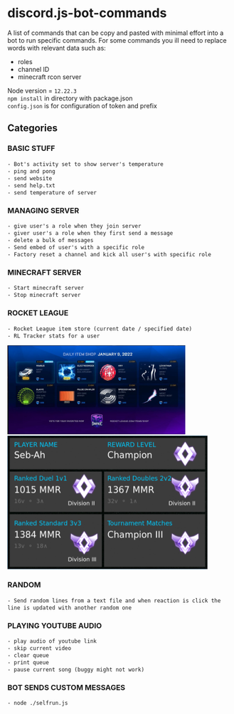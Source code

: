 # discord.js-bot-commands

A list of commands that can be copy and pasted with minimal effort into a bot to run specific commands. For some commands you ill need to replace words with relevant data such as:
- roles
- channel ID
- minecraft rcon server

Node version = `12.22.3` \
`npm install` in directory with package.json \
`config.json` is for configuration of token and prefix

## Categories
### BASIC STUFF
	- Bot's activity set to show server's temperature 
	- ping and pong 
	- send website 
	- send help.txt 
	- send temperature of server 
### MANAGING SERVER
	- give user's a role when they join server
	- giver user's a role when they first send a message
	- delete a bulk of messages
	- Send embed of user's with a specific role
	- Factory reset a channel and kick all user's with specific role
### MINECRAFT SERVER
	- Start minecraft server
	- Stop minecraft server
### ROCKET LEAGUE
	- Rocket League item store (current date / specified date)
	- RL Tracker stats for a user
 <img src="store.png" width="400" height="200" />
 <img src="statistics.png" width="450" height="300" />
 
 ### RANDOM
	- Send random lines from a text file and when reaction is click the line is updated with another random one 

### PLAYING YOUTUBE AUDIO
	- play audio of youtube link
	- skip current video
	- clear queue
	- print queue
	- pause current song (buggy might not work)
### BOT SENDS CUSTOM MESSAGES
	- node ./selfrun.js
